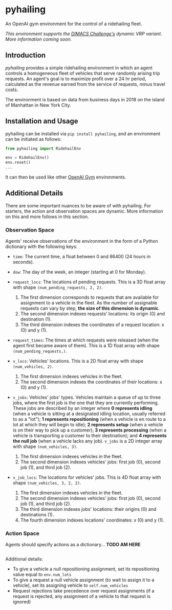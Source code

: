 # pyhailing

An OpenAI gym environment for the control of a ridehailing fleet.

*This environment supports the [DIMACS Challenge's](http://dimacs.rutgers.edu/programs/challenge/vrp/) dynamic VRP variant. More information coming soon.*

## Introduction

*pyhailing* provides a simple ridehailing environment in which an agent controls a homogeneous fleet of vehicles that serve randomly arising trip requests. An agent's goal is to maximize profit over a 24 hr period, calculated as the revenue earned from the service of requests, minus travel costs.

The environment is based on data from business days in 2018 on the island of Manhattan in New York City.

## Installation and Usage

pyhailing can be installed via `pip install pyhailing`, and an environment can be initiated as follows:

```python
from pyhailing import RidehailEnv

env = RidehailEnv()
env.reset()
...
```

It can then be used like other [OpenAI Gym](https://gym.openai.com/) environments.

## Additional Details

There are some important nuances to be aware of with pyhailing. For starters, the action and observation spaces are dynamic. More information on this and more follows in this section.

### Observation Space

Agents' receive observations of the environment in the form of a Python dictionary with the following keys:

- `time`: The current time, a float between 0 and 86400 (24 hours in seconds).
- `dow`: The day of the week, an integer (starting at 0 for Monday).
- `request_locs`: The locations of pending requests. This is a 3D float array with shape `(num_pending_requests, 2, 2)`.
  1. The first dimension corresponds to requests that are available for assignment to a vehicle in the fleet. As the number of assignable requests can vary by step, **the size of this dimension is dynamic**.
  1. The second dimension indexes requests' locations: its origin (0) and destination (1).
  1. The third dimension indexes the coordinates of a request location: x (0) and y (1).
- `request_times`: The times at which requests were released (when the agent first became aware of them). This is a 1D float array with shape `(num_pending_requests,)`.
- `v_locs`: Vehicles' locations. This is a 2D float array with shape `(num_vehicles, 2)`.
  1. The first dimension indexes vehicles in the fleet.
  1. The second dimension indexes the coordinates of their locations: x (0) and y (1).
- `v_jobs`: Vehicles' jobs' types. Vehicles maintain a queue of up to three jobs, where the first job is the one that they are currently performing. These jobs are described by an integer where **0 represents idling** (when a vehicle is sitting at a designated idling location, usually referred to as a "lot"); **1 represents repositioning** (when a vehicle is en route to a lot at which they will begin to idle); **2 represents setup** (when a vehicle is on their way to pick up a customer); **3 represents processing** (when a vehicle is transporting a customer to their destination); and **4 represents the null job** (when a vehicle lacks any job). `v_jobs` is a 2D integer array with shape `(num_vehicles, 3)`.
  1. The first dimension indexes vehicles in the fleet.
  1. The second dimension indexes vehicles' jobs: first job (0), second job (1), and third job (2).

- `v_job_locs`: The locations for vehicles' jobs. This is 4D float array with shape `(num_vehicles, 3, 2, 2)`.
  1. The first dimension indexes vehicles in the fleet.
  1. The second dimension indexes vehicles' jobs: first job (0), second job (1), and third job (2).
  1. The third dimension indexes jobs' locations: their origins (0) and destinations (1).
  1. The fourth dimension indexes locations' coordinates: x (0) and y (1).

### Action Space

Agents should specify actions as a dictionary... **TODO AM HERE**
```python

```

Additional details:

- To give a vehicle a null repositioning assignment, set its repositioning value equal to `env.num_lots`
- To give a request a null vehicle assignment (to wait to assign it to a vehicle), set its assigning vehicle to `self.num_vehicles`
- Request rejections take precedence over request assignments (if a request is rejected, any assignment of a vehicle to that request is ignored)
